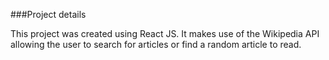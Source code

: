 ###Project details

This project was created using React JS. It makes use of the Wikipedia API allowing the user to search for articles or find 
a random article to read.

